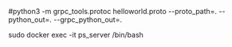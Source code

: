 #python3 -m grpc_tools.protoc helloworld.proto --proto_path=. --python_out=. --grpc_python_out=.

sudo docker exec -it ps_server /bin/bash